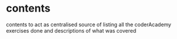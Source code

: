 # contents
contents to act as centralised source of listing all the coderAcademy exercises done and descriptions of what was covered
